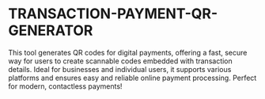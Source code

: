 # TRANSACTION-PAYMENT-QR-GENERATOR
This tool generates QR codes for digital payments, offering a fast, secure way for users to create scannable codes embedded with transaction details. Ideal for businesses and individual users, it supports various platforms and ensures easy and reliable online payment processing. Perfect for modern, contactless payments!
